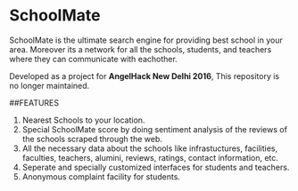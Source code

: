 # SchoolMate
SchoolMate is the ultimate search engine for providing best school in your area. Moreover its a network for all the schools, students, and teachers where they can communicate with eachother. 

  Developed as a project for **AngelHack New Delhi 2016**, This repository is no longer maintained.

##FEATURES 
1. Nearest Schools to your location.
2. Special SchoolMate score by doing sentiment analysis of the reviews of the schools scraped through the web.
3. All the necessary data about the schools like infrastuctures, facilities, faculties, teachers, alumini, reviews, ratings, contact information, etc.
4. Seperate and specially customized interfaces for students and teachers. 
5. Anonymous complaint facility for students.
